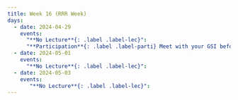 ```yaml
---
title: Week 16 (RRR Week)
days:
  - date: 2024-04-29
    events:
      "**No Lecture**{: .label .label-lec}":
      "**Participation**{: .label .label-parti} Meet with your GSI before submitting Part III ":
  - date: 2024-05-01
    events:
      "**No Lecture**{: .label .label-lec}":
  - date: 2024-05-03
    events:   
       "**No Lecture**{: .label .label-lec}":       
---
```

